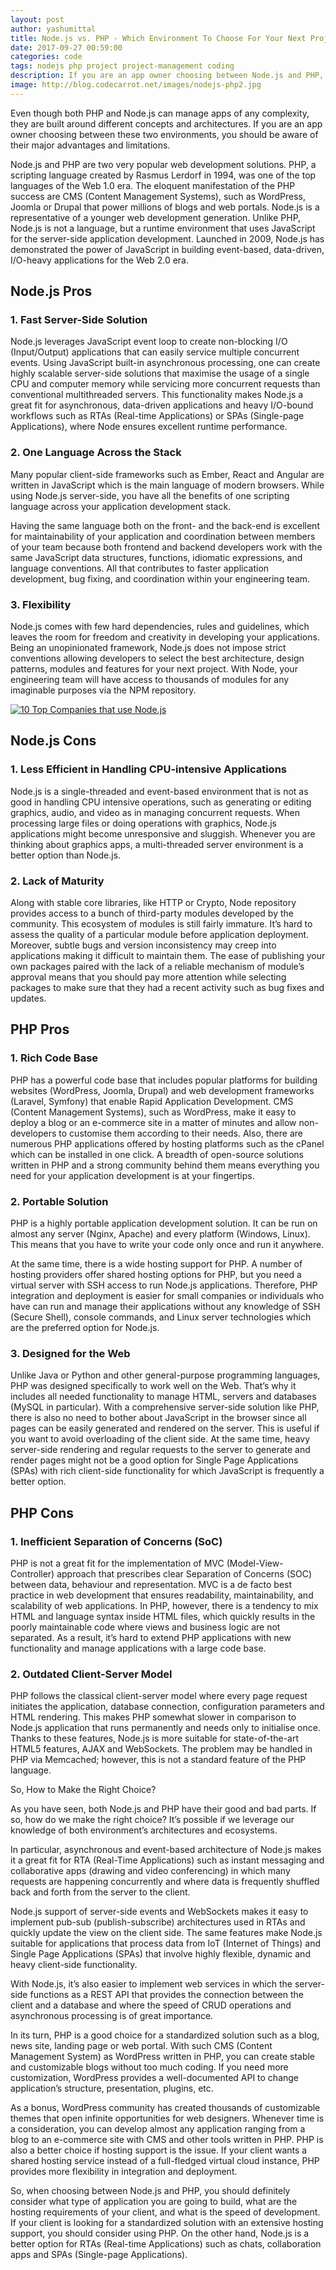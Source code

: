 ```yaml
---
layout: post
author: yashumittal
title: Node.js vs. PHP - Which Environment To Choose For Your Next Project?
date: 2017-09-27 00:59:00
categories: code
tags: nodejs php project project-management coding
description: If you are an app owner choosing between Node.js and PHP, you should be aware of their major advantages and limitations.
image: http://blog.codecarrot.net/images/nodejs-php2.jpg
---
```


Even though both PHP and Node.js can manage apps of any complexity, they are built around different concepts and architectures. If you are an app owner choosing between these two environments, you should be aware of their major advantages and limitations.

Node.js and PHP are two very popular web development solutions. PHP, a scripting language created by Rasmus Lerdorf in 1994, was one of the top languages of the Web 1.0 era. The eloquent manifestation of the PHP success are CMS (Content Management Systems), such as WordPress, Joomla or Drupal that power millions of blogs and web portals. Node.js is a representative of a younger web development generation. Unlike PHP, Node.js is not a language, but a runtime environment that uses JavaScript for the server-side application development. Launched in 2009, Node.js has demonstrated the power of JavaScript in building event-based, data-driven, I/O-heavy applications for the Web 2.0 era.

## Node.js Pros

### 1. Fast Server-Side Solution

Node.js leverages JavaScript event loop to create non-blocking I/O (Input/Output) applications that can easily service multiple concurrent events. Using JavaScript built-in asynchronous processing, one can create highly scalable server-side solutions that maximise the usage of a single CPU and computer memory while servicing more concurrent requests than conventional multithreaded servers. This functionality makes Node.js a great fit for asynchronous, data-driven applications and heavy I/O-bound workflows such as RTAs (Real-time Applications) or SPAs (Single-page Applications), where Node ensures excellent runtime performance.

### 2. One Language Across the Stack

Many popular client-side frameworks such as Ember, React and Angular are written in JavaScript which is the main language of modern browsers. While using Node.js server-side, you have all the benefits of one scripting language across your application development stack.

Having the same language both on the front- and the back-end is excellent for maintainability of your application and coordination between members of your team because both frontend and backend developers work with the same JavaScript data structures, functions, idiomatic expressions, and language conventions. All that contributes to faster application development, bug fixing, and coordination within your engineering team.

### 3. Flexibility

Node.js comes with few hard dependencies, rules and guidelines, which leaves the room for freedom and creativity in developing your applications. Being an unopinionated framework, Node.js does not impose strict conventions allowing developers to select the best architecture, design patterns, modules and features for your next project. With Node, your engineering team will have access to thousands of modules for any imaginable purposes via the NPM repository.

[![10 Top Companies that use Node.js](http://blog.codecarrot.net/images/10-Top-companies-that-use-nodejs.jpg)](/10-top-companies-that-used-nodejs-in-production)

## Node.js Cons

### 1. Less Efficient in Handling CPU-intensive Applications

Node.js is a single-threaded and event-based environment that is not as good in handling CPU intensive operations, such as generating or editing graphics, audio, and video as in managing concurrent requests. When processing large files or doing operations with graphics, Node.js applications might become unresponsive and sluggish. Whenever you are thinking about graphics apps, a multi-threaded server environment is a better option than Node.js.

### 2. Lack of Maturity

Along with stable core libraries, like HTTP or Crypto, Node repository provides access to a bunch of third-party modules developed by the community. This ecosystem of modules is still fairly immature. It’s hard to assess the quality of a particular module before application deployment. Moreover, subtle bugs and version inconsistency may creep into applications making it difficult to maintain them. The ease of publishing your own packages paired with the lack of a reliable mechanism of module’s approval means that you should pay more attention while selecting packages to make sure that they had a recent activity such as bug fixes and updates.

## PHP Pros

### 1. Rich Code Base

PHP has a powerful code base that includes popular platforms for building websites (WordPress, Joomla, Drupal) and web development frameworks (Laravel, Symfony) that enable Rapid Application Development. CMS (Content Management Systems), such as WordPress, make it easy to deploy a blog or an e-commerce site in a matter of minutes and allow non-developers to customise them according to their needs. Also, there are numerous PHP applications offered by hosting platforms such as the cPanel which can be installed in one click. A breadth of open-source solutions written in PHP and a strong community behind them means everything you need for your application development is at your fingertips.

### 2. Portable Solution

PHP is a highly portable application development solution. It can be run on almost any server (Nginx, Apache) and every platform (Windows, Linux). This means that you have to write your code only once and run it anywhere.

At the same time, there is a wide hosting support for PHP. A number of hosting providers offer shared hosting options for PHP, but you need a virtual server with SSH access to run Node.js applications. Therefore, PHP integration and deployment is easier for small companies or individuals who have can run and manage their applications without any knowledge of SSH (Secure Shell), console commands, and Linux server technologies which are the preferred option for Node.js.

### 3. Designed for the Web

Unlike Java or Python and other general-purpose programming languages, PHP was designed specifically to work well on the Web. That’s why it includes all needed functionality to manage HTML, servers and databases (MySQL in particular). With a comprehensive server-side solution like PHP, there is also no need to bother about JavaScript in the browser since all pages can be easily generated and rendered on the server. This is useful if you want to avoid overloading of the client side. At the same time, heavy server-side rendering and regular requests to the server to generate and render pages might not be a good option for Single Page Applications (SPAs) with rich client-side functionality for which JavaScript is frequently a better option.

## PHP Cons

### 1. Inefficient  Separation of Concerns (SoC)

PHP is not a great fit for the implementation of  MVC (Model-View-Controller) approach that prescribes clear Separation of Concerns (SOC) between data, behaviour and representation. MVC is a de facto best practice in web development that ensures readability, maintainability, and scalability of web applications. In PHP, however, there is a tendency to mix HTML and language syntax inside HTML files, which quickly results in the poorly maintainable code where views and business logic are not separated. As a result, it’s hard to extend PHP applications with new functionality and manage applications with a large code base.

### 2. Outdated Client-Server Model

PHP follows the classical client-server model where every page request initiates the application, database connection, configuration parameters and HTML rendering. This makes PHP somewhat slower in comparison to Node.js application that runs permanently and needs only to initialise once. Thanks to these features, Node.js is more suitable for state-of-the-art HTML5 features, AJAX and WebSockets. The problem may be handled in PHP via Memcached; however, this is not a standard feature of the PHP language.

So, How to Make the Right Choice?

As you have seen, both Node.js and PHP have their good and bad parts. If so, how do we make the right choice? It’s possible if we leverage our knowledge of both environment’s architectures and ecosystems.

In particular, asynchronous and event-based architecture of Node.js makes it a great fit for RTA (Real-Time Applications) such as instant messaging and collaborative apps (drawing and video conferencing) in which many requests are happening concurrently and where data is frequently shuffled back and forth from the server to the client.

Node.js support of server-side events and WebSockets makes it easy to implement pub-sub (publish-subscribe) architectures used in RTAs and quickly update the view on the client side. The same features make Node.js suitable for applications that process data from IoT (Internet of Things) and Single Page Applications (SPAs) that involve highly flexible, dynamic and heavy client-side functionality.

With Node.js, it’s also easier to implement web services in which the server-side functions as a REST API that provides the connection between the client and a database and where the speed of CRUD operations and asynchronous processing is of great importance.

In its turn, PHP is a good choice for a standardized solution such as a blog, news site, landing page or web portal. With such CMS (Content Management System) as WordPress written in PHP, you can create stable and customizable blogs without too much coding. If you need more customization, WordPress provides a well-documented API to change application’s structure, presentation, plugins, etc.

As a bonus, WordPress community has created thousands of customizable themes that open infinite opportunities for web designers. Whenever time is a consideration, you can develop almost any application ranging from a blog to an e-commerce site with CMS and other tools written in PHP. PHP is also a better choice if hosting support is the issue. If your client wants a shared hosting service instead of a full-fledged virtual cloud instance, PHP provides more flexibility in integration and deployment.

So, when choosing between Node.js and PHP, you should definitely consider what type of application you are going to build, what are the hosting requirements of your client, and what is the speed of development. If your client is looking for a standardized solution with an extensive hosting support, you should consider using PHP. On the other hand, Node.js is a better option for RTAs (Real-time Applications) such as chats, collaboration apps and SPAs (Single-page Applications).
